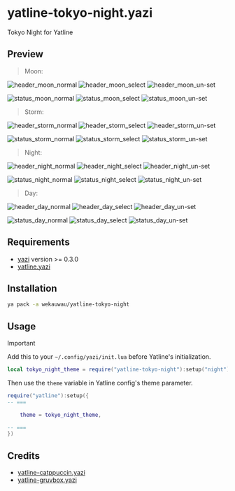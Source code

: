 # yatline-tokyo-night.yazi

Tokyo Night for Yatline

## Preview

> Moon:

![header_moon_normal](https://github.com/wekauwau/yatline-tokyo-night.yazi/blob/main/assets/moon-header-normal.png)
![header_moon_select](https://github.com/wekauwau/yatline-tokyo-night.yazi/blob/main/assets/moon-header-select.png)
![header_moon_un-set](https://github.com/wekauwau/yatline-tokyo-night.yazi/blob/main/assets/moon-header-un-set.png)

![status_moon_normal](https://github.com/wekauwau/yatline-tokyo-night.yazi/blob/main/assets/moon-status-normal.png)
![status_moon_select](https://github.com/wekauwau/yatline-tokyo-night.yazi/blob/main/assets/moon-status-select.png)
![status_moon_un-set](https://github.com/wekauwau/yatline-tokyo-night.yazi/blob/main/assets/moon-status-un-set.png)

> Storm:

![header_storm_normal](https://github.com/wekauwau/yatline-tokyo-night.yazi/blob/main/assets/storm-header-normal.png)
![header_storm_select](https://github.com/wekauwau/yatline-tokyo-night.yazi/blob/main/assets/storm-header-select.png)
![header_storm_un-set](https://github.com/wekauwau/yatline-tokyo-night.yazi/blob/main/assets/storm-header-un-set.png)

![status_storm_normal](https://github.com/wekauwau/yatline-tokyo-night.yazi/blob/main/assets/storm-status-normal.png)
![status_storm_select](https://github.com/wekauwau/yatline-tokyo-night.yazi/blob/main/assets/storm-status-select.png)
![status_storm_un-set](https://github.com/wekauwau/yatline-tokyo-night.yazi/blob/main/assets/storm-status-un-set.png)

> Night:

![header_night_normal](https://github.com/wekauwau/yatline-tokyo-night.yazi/blob/main/assets/night-header-normal.png)
![header_night_select](https://github.com/wekauwau/yatline-tokyo-night.yazi/blob/main/assets/night-header-select.png)
![header_night_un-set](https://github.com/wekauwau/yatline-tokyo-night.yazi/blob/main/assets/night-header-un-set.png)

![status_night_normal](https://github.com/wekauwau/yatline-tokyo-night.yazi/blob/main/assets/night-status-normal.png)
![status_night_select](https://github.com/wekauwau/yatline-tokyo-night.yazi/blob/main/assets/night-status-select.png)
![status_night_un-set](https://github.com/wekauwau/yatline-tokyo-night.yazi/blob/main/assets/night-status-un-set.png)

> Day:

![header_day_normal](https://github.com/wekauwau/yatline-tokyo-night.yazi/blob/main/assets/day-header-normal.png)
![header_day_select](https://github.com/wekauwau/yatline-tokyo-night.yazi/blob/main/assets/day-header-select.png)
![header_day_un-set](https://github.com/wekauwau/yatline-tokyo-night.yazi/blob/main/assets/day-header-un-set.png)

![status_day_normal](https://github.com/wekauwau/yatline-tokyo-night.yazi/blob/main/assets/day-status-normal.png)
![status_day_select](https://github.com/wekauwau/yatline-tokyo-night.yazi/blob/main/assets/day-status-select.png)
![status_day_un-set](https://github.com/wekauwau/yatline-tokyo-night.yazi/blob/main/assets/day-status-un-set.png)

## Requirements

- [yazi](https://github.com/sxyazi/yazi) version >= 0.3.0
- [yatline.yazi](https://github.com/imsi32/yatline.yazi)

## Installation

```sh
ya pack -a wekauwau/yatline-tokyo-night
```

## Usage

> [!IMPORTANT]
> Add this to your `~/.config/yazi/init.lua` before Yatline's initialization.

```lua
local tokyo_night_theme = require("yatline-tokyo-night"):setup("night") -- or moon/storm/day
```

Then use the `theme` variable in Yatline config's theme parameter.

```lua
require("yatline"):setup({
-- ===

	theme = tokyo_night_theme,

-- ===
})
```

## Credits

- [yatline-catppuccin.yazi](https://github.com/imsi32/yatline-catppuccin.yazi)
- [yatline-gruvbox.yazi](https://github.com/imsi32/yatline-gruvbox.yazi)
